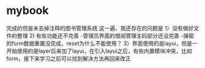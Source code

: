 # mybook
完成的但是未去掉注释的图书管理系统
这一遍，我还存在的问题是
1）没有做好文件的整理
2) 有些功能还不完善
  -管理员界面的借阅管理主码部分还没完善
  -弹窗的form数据重置没完成，reset为什么不能使用？
3）界面使用的是layui，但是一开始使用的是layer后来加了layui，在引入layui之后，有些内置模块冲突，比如form，接下来学习之后可以找到解决方法再回来改正
